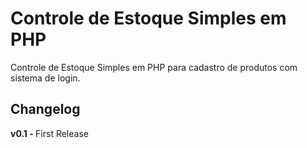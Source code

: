 # Controle de Estoque Simples em PHP
Controle de Estoque Simples em PHP para cadastro de produtos com sistema de login.

## Changelog
<b>v0.1 - </b>First Release
